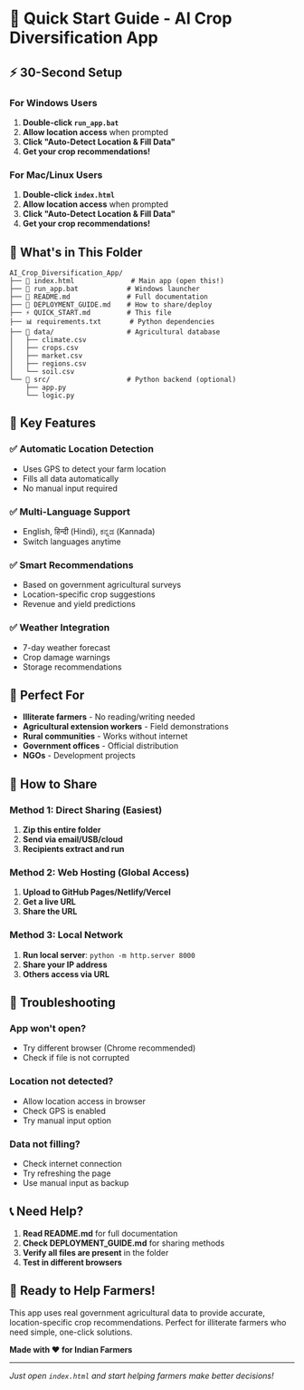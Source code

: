 # 🚀 Quick Start Guide - AI Crop Diversification App

## ⚡ 30-Second Setup

### For Windows Users
1. **Double-click `run_app.bat`**
2. **Allow location access** when prompted
3. **Click "Auto-Detect Location & Fill Data"**
4. **Get your crop recommendations!**

### For Mac/Linux Users
1. **Double-click `index.html`**
2. **Allow location access** when prompted
3. **Click "Auto-Detect Location & Fill Data"**
4. **Get your crop recommendations!**

## 📁 What's in This Folder

```
AI_Crop_Diversification_App/
├── 📄 index.html              # Main app (open this!)
├── 🚀 run_app.bat            # Windows launcher
├── 📖 README.md              # Full documentation
├── 🚀 DEPLOYMENT_GUIDE.md    # How to share/deploy
├── ⚡ QUICK_START.md         # This file
├── 📊 requirements.txt       # Python dependencies
├── 📁 data/                  # Agricultural database
│   ├── climate.csv
│   ├── crops.csv
│   ├── market.csv
│   ├── regions.csv
│   └── soil.csv
└── 📁 src/                   # Python backend (optional)
    ├── app.py
    └── logic.py
```

## 🌟 Key Features

### ✅ **Automatic Location Detection**
- Uses GPS to detect your farm location
- Fills all data automatically
- No manual input required

### ✅ **Multi-Language Support**
- English, हिन्दी (Hindi), ಕನ್ನಡ (Kannada)
- Switch languages anytime

### ✅ **Smart Recommendations**
- Based on government agricultural surveys
- Location-specific crop suggestions
- Revenue and yield predictions

### ✅ **Weather Integration**
- 7-day weather forecast
- Crop damage warnings
- Storage recommendations

## 🎯 Perfect For

- **Illiterate farmers** - No reading/writing needed
- **Agricultural extension workers** - Field demonstrations
- **Rural communities** - Works without internet
- **Government offices** - Official distribution
- **NGOs** - Development projects

## 📱 How to Share

### Method 1: Direct Sharing (Easiest)
1. **Zip this entire folder**
2. **Send via email/USB/cloud**
3. **Recipients extract and run**

### Method 2: Web Hosting (Global Access)
1. **Upload to GitHub Pages/Netlify/Vercel**
2. **Get a live URL**
3. **Share the URL**

### Method 3: Local Network
1. **Run local server**: `python -m http.server 8000`
2. **Share your IP address**
3. **Others access via URL**

## 🔧 Troubleshooting

### App won't open?
- Try different browser (Chrome recommended)
- Check if file is not corrupted

### Location not detected?
- Allow location access in browser
- Check GPS is enabled
- Try manual input option

### Data not filling?
- Check internet connection
- Try refreshing the page
- Use manual input as backup

## 📞 Need Help?

1. **Read README.md** for full documentation
2. **Check DEPLOYMENT_GUIDE.md** for sharing methods
3. **Verify all files are present** in the folder
4. **Test in different browsers**

## 🌾 Ready to Help Farmers!

This app uses real government agricultural data to provide accurate, location-specific crop recommendations. Perfect for illiterate farmers who need simple, one-click solutions.

**Made with ❤️ for Indian Farmers**

---
*Just open `index.html` and start helping farmers make better decisions!*
